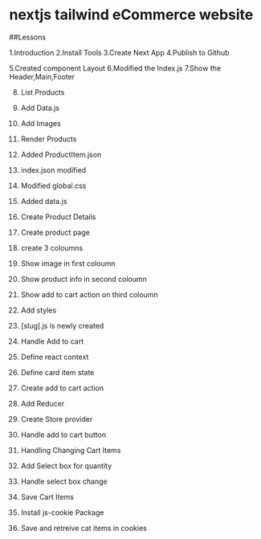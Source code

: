 # nextjs tailwind eCommerce website

##Lessons

1.Introduction
2.Install Tools
3.Create Next App
4.Publish to Github


5.Created component Layout
6.Modified the Index.js 
7.Show the Header,Main,Footer

8. List Products

 1. Add Data.js
 2. Add Images
 3. Render Products
 4. Added ProductItem.json
 5. index.json modified
 6. Modified global.css
 7. Added data.js


9. Create Product Details
  1. Create product page
  2. create 3 coloumns
  3. Show image in first coloumn
  4. Show product info in second coloumn
  5. Show add to cart action on third coloumn
  6. Add styles
  7. [slug].js is newly created

10. Handle Add to cart
   1. Define react context
   2. Define card item state
   3. Create add to cart action
   4. Add Reducer
   5. Create Store provider
   6. Handle add to cart button

11. Handling Changing Cart Items
   1. Add Select box for quantity
   2. Handle select box change

12. Save Cart Items
   1. Install js-cookie Package
   2. Save and retreive cat items in cookies
   
            